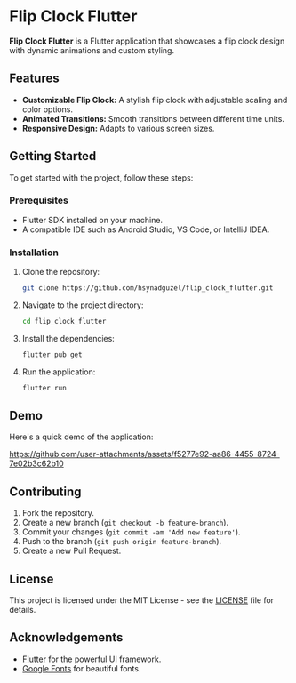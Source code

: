 # Flip Clock Flutter

**Flip Clock Flutter** is a Flutter application that showcases a flip clock design with dynamic animations and custom styling.

## Features

- **Customizable Flip Clock:** A stylish flip clock with adjustable scaling and color options.
- **Animated Transitions:** Smooth transitions between different time units.
- **Responsive Design:** Adapts to various screen sizes.

## Getting Started

To get started with the project, follow these steps:

### Prerequisites

- Flutter SDK installed on your machine.
- A compatible IDE such as Android Studio, VS Code, or IntelliJ IDEA.

### Installation

1. Clone the repository:

    ```sh
    git clone https://github.com/hsynadguzel/flip_clock_flutter.git
    ```

2. Navigate to the project directory:

    ```sh
    cd flip_clock_flutter
    ```

3. Install the dependencies:

    ```sh
    flutter pub get
    ```

4. Run the application:

    ```sh
    flutter run
    ```

## Demo

Here's a quick demo of the application:

https://github.com/user-attachments/assets/f5277e92-aa86-4455-8724-7e02b3c62b10



## Contributing

1. Fork the repository.
2. Create a new branch (`git checkout -b feature-branch`).
3. Commit your changes (`git commit -am 'Add new feature'`).
4. Push to the branch (`git push origin feature-branch`).
5. Create a new Pull Request.

## License

This project is licensed under the MIT License - see the [LICENSE](LICENSE) file for details.

## Acknowledgements

- [Flutter](https://flutter.dev/) for the powerful UI framework.
- [Google Fonts](https://fonts.google.com/) for beautiful fonts.

